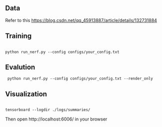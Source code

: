 ##  Data 
Refer to this https://blog.csdn.net/qq_45913887/article/details/132731884

##  Training

```

python run_nerf.py --config configs/your_config.txt

```

##  Evalution

```
 python run_nerf.py --config configs/your_config.txt --render_only

```

##  Visualization

```

tensorboard --logdir ./logs/summaries/

```
Then open http://localhost:6006/ in your browser
